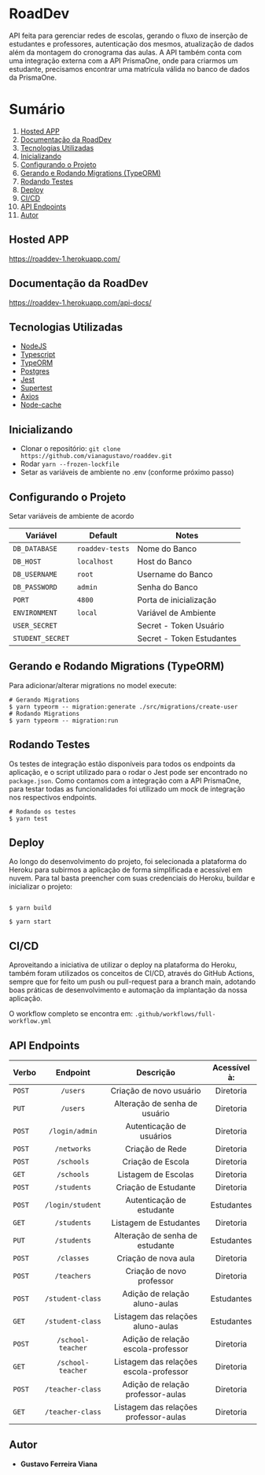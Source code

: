 # RoadDev

API feita para gerenciar redes de escolas, gerando o fluxo de inserção de estudantes e professores, autenticação dos mesmos, atualização de dados além da montagem do cronograma das aulas.
A API também conta com uma integração externa com a API PrismaOne, onde para criarmos um estudante, precisamos encontrar uma matrícula válida no banco de dados da PrismaOne.


# Sumário
1. <a href="#Hosted-APP">Hosted APP</a>
2. <a href="#Documentação-da-RoadDev">Documentação da RoadDev</a>
3. <a href="#Tecnologias-utilizadas">Tecnologias Utilizadas</a>
4. <a href="#Inicializando">Inicializando</a>
5. <a href="#Configurando-o-Projeto">Configurando o Projeto</a>
6. <a href="#Gerando-e-Rodando-Migrations-(TypeORM)">Gerando e Rodando Migrations (TypeORM)</a>
7. <a href="#Rodando-Testes">Rodando Testes</a>
8. <a href="#Deploy">Deploy</a>
9. <a href="#CI/CD">CI/CD</a>
10. <a href="#API-Endpoints">API Endpoints</a>
11. <a href="#Autor">Autor</a>

## Hosted APP

https://roaddev-1.herokuapp.com/

## Documentação da RoadDev

https://roaddev-1.herokuapp.com/api-docs/

## Tecnologias Utilizadas

- [NodeJS](https://nodejs.org/)
- [Typescript](https://www.typescriptlang.org/)
- [TypeORM](https://typeorm.io/)
- [Postgres](https://www.postgresql.org/)
- [Jest](https://jestjs.io/)
- [Supertest]()
- [Axios](https://axios-http.com/ptbr/)
- [Node-cache]()


## Inicializando

- Clonar o repositório: `git clone https://github.com/vianagustavo/roaddev.git`
- Rodar `yarn --frozen-lockfile`
- Setar as variáveis de ambiente no .env (conforme próximo passo)

## Configurando o Projeto

Setar variáveis de ambiente de acordo

|     Variável    |      Default     |          Notes           |
| --------------- | ---------------- | ------------------------ |
|  `DB_DATABASE`  | `roaddev-tests`  |       Nome do Banco      |
|    `DB_HOST`    |    `localhost`   |       Host do Banco      |
|  `DB_USERNAME`  |      `root`      |     Username do Banco    |
|  `DB_PASSWORD`  |      `admin`     |      Senha do Banco      |
|     `PORT`      |      `4800`      |  Porta de inicialização  |
|  `ENVIRONMENT`  |      `local`     |   Variável de Ambiente   |
|  `USER_SECRET`  |                  |  Secret - Token Usuário  |
| `STUDENT_SECRET`|                  | Secret - Token Estudantes|


## Gerando e Rodando Migrations (TypeORM)

Para adicionar/alterar migrations no model execute:

```
# Gerando Migrations
$ yarn typeorm -- migration:generate ./src/migrations/create-user
# Rodando Migrations
$ yarn typeorm -- migration:run

```

## Rodando Testes

Os testes de integração estão disponíveis para todos os endpoints da aplicação, e o script utilizado para o rodar o Jest pode ser encontrado no `package.json`.
Como contamos com a integração com a API PrismaOne, para testar todas as funcionalidades foi utilizado um mock de integração nos respectivos endpoints.

```
# Rodando os testes
$ yarn test

```

## Deploy

Ao longo do desenvolvimento do projeto, foi selecionada a plataforma do Heroku para subirmos a aplicação de forma simplificada e acessível em nuvem. Para tal basta preencher com suas credenciais do Heroku, buildar e inicializar o projeto:

```

$ yarn build

$ yarn start

```

## CI/CD

Aproveitando a iniciativa de utilizar o deploy na plataforma do Heroku, também foram utilizados os conceitos de CI/CD, através do GitHub Actions, sempre que for feito um push ou pull-request para a branch main, adotando boas práticas de desenvolvimento e automação da implantação da nossa aplicação.

O workflow completo se encontra em: ``` .github/workflows/full-workflow.yml ```

## API Endpoints

|  Verbo   |                    Endpoint                     |                 Descrição                  |     Acessível à:      |
| :------- | :---------------------------------------------: | :----------------------------------------: | :-------------------: |
| `POST`   |                  `/users`              |              Criação de novo usuário                |       Diretoria       |
| `PUT`    |                  `/users`              |           Alteração de senha de usuário             |       Diretoria       |
| `POST`   |                `/login/admin`          |             Autenticação de usuários                |       Diretoria       |
| `POST`   |                 `/networks`            |                Criação de Rede                      |       Diretoria       |
| `POST`   |                 `/schools`             |                Criação de Escola                    |       Diretoria       |
| `GET`    |                 `/schools`             |               Listagem de Escolas                   |       Diretoria       |
| `POST`   |                 `/students`            |                Criação de Estudante                 |       Diretoria       |
| `POST`   |                `/login/student`        |               Autenticação de estudante             |       Estudantes      |
| `GET`    |                 `/students`            |                Listagem de Estudantes               |       Diretoria       |
| `PUT`    |                 `/students`            |            Alteração de senha de estudante          |       Estudantes      |
| `POST`   |                 `/classes`             |                Criação de nova aula                 |       Diretoria       |
| `POST`   |                 `/teachers`            |                Criação de novo professor            |       Diretoria       |
| `POST`   |                `/student-class`        |              Adição de relação aluno-aulas          |       Estudantes      |
| `GET`    |                `/student-class`        |           Listagem das relações aluno-aulas         |       Estudantes      |
| `POST`   |                `/school-teacher`       |          Adição de relação escola-professor         |       Diretoria       |
| `GET`    |                `/school-teacher`       |         Listagem das relações escola-professor      |       Diretoria       |
| `POST`   |                `/teacher-class`        |          Adição de relação professor-aulas          |       Diretoria       |
| `GET`    |                `/teacher-class`        |         Listagem das relações professor-aulas       |       Diretoria       |

## Autor

- **Gustavo Ferreira Viana**